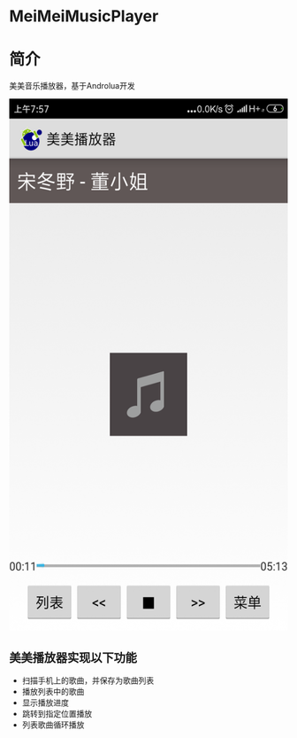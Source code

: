 # MeiMeiMusicPlayer


# 简介
美美音乐播放器，基于Androlua开发

<img src="/screenshot/screenshot.png" height="960" width="540" />

## 美美播放器实现以下功能
* 扫描手机上的歌曲，并保存为歌曲列表
* 播放列表中的歌曲
* 显示播放进度
* 跳转到指定位置播放
* 列表歌曲循环播放
